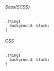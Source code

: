 ###### Sass(SCSS)
    .thing{
      background: black;
    }

###### CSS
    .thing{
      background: black;
    }

